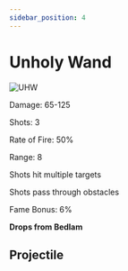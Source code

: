 ```yaml
---
sidebar_position: 4
---
```


# Unholy Wand

![UHW](http://i.imgur.com/Cqyy5Be.png)

<i>  </i>

Damage: 65-125

Shots: 3

Rate of Fire: 50%

Range: 8

Shots hit multiple targets

Shots pass through obstacles

Fame Bonus: 6%
 
**Drops from Bedlam**

## Projectile

